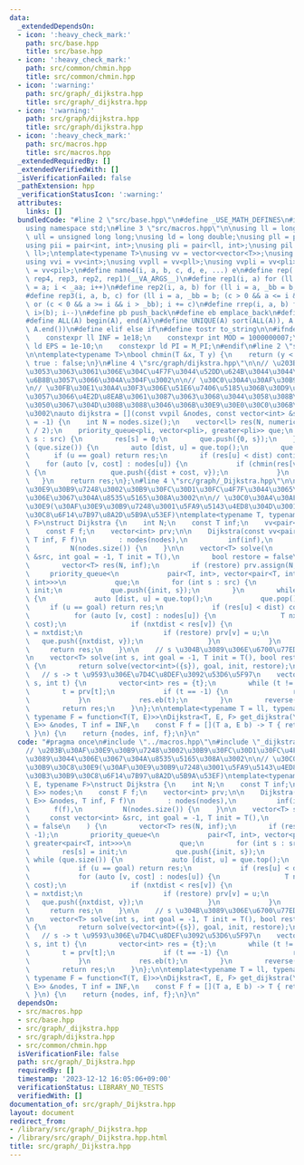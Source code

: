 ```yaml
---
data:
  _extendedDependsOn:
  - icon: ':heavy_check_mark:'
    path: src/base.hpp
    title: src/base.hpp
  - icon: ':heavy_check_mark:'
    path: src/common/chmin.hpp
    title: src/common/chmin.hpp
  - icon: ':warning:'
    path: src/graph/_dijkstra.hpp
    title: src/graph/_dijkstra.hpp
  - icon: ':warning:'
    path: src/graph/dijkstra.hpp
    title: src/graph/dijkstra.hpp
  - icon: ':heavy_check_mark:'
    path: src/macros.hpp
    title: src/macros.hpp
  _extendedRequiredBy: []
  _extendedVerifiedWith: []
  _isVerificationFailed: false
  _pathExtension: hpp
  _verificationStatusIcon: ':warning:'
  attributes:
    links: []
  bundledCode: "#line 2 \"src/base.hpp\"\n#define _USE_MATH_DEFINES\n#include <bits/stdc++.h>\n\
    using namespace std;\n#line 3 \"src/macros.hpp\"\n\nusing ll = long long;\nusing\
    \ ull = unsigned long long;\nusing ld = long double;\nusing pll = pair<ll, ll>;\n\
    using pii = pair<int, int>;\nusing pli = pair<ll, int>;\nusing pil = pair<int,\
    \ ll>;\ntemplate<typename T>\nusing vv = vector<vector<T>>;\nusing vvl = vv<ll>;\n\
    using vvi = vv<int>;\nusing vvpll = vv<pll>;\nusing vvpli = vv<pli>;\nusing vvpil\
    \ = vv<pil>;\n#define name4(i, a, b, c, d, e, ...) e\n#define rep(...) name4(__VA_ARGS__,\
    \ rep4, rep3, rep2, rep1)(__VA_ARGS__)\n#define rep1(i, a) for (ll i = 0, _aa\
    \ = a; i < _aa; i++)\n#define rep2(i, a, b) for (ll i = a, _bb = b; i < _bb; i++)\n\
    #define rep3(i, a, b, c) for (ll i = a, _bb = b; (c > 0 && a <= i && i < _bb)\
    \ or (c < 0 && a >= i && i > _bb); i += c)\n#define rrep(i, a, b) for (ll i=(a);\
    \ i>(b); i--)\n#define pb push_back\n#define eb emplace_back\n#define mkp make_pair\n\
    #define ALL(A) begin(A), end(A)\n#define UNIQUE(A) sort(ALL(A)), A.erase(unique(ALL(A)),\
    \ A.end())\n#define elif else if\n#define tostr to_string\n\n#ifndef CONSTANTS\n\
    \    constexpr ll INF = 1e18;\n    constexpr int MOD = 1000000007;\n    constexpr\
    \ ld EPS = 1e-10;\n    constexpr ld PI = M_PI;\n#endif\n#line 2 \"src/common/chmin.hpp\"\
    \n\ntemplate<typename T>\nbool chmin(T &x, T y) {\n    return (y < x) ? x = y,\
    \ true : false;\n}\n#line 4 \"src/graph/dijkstra.hpp\"\n\n// \u203B\u7D50\u5C40\
    \u3053\u3063\u3061\u306E\u304C\u4F7F\u3044\u52DD\u624B\u3044\u3044\u304B\u3089\
    \u6B8B\u3057\u3066\u304A\u304F\u3002\n\n// \u30C0\u30A4\u30AF\u30B9\u30C8\u30E9\
    \n// \u30FB\u30E1\u30A4\u30F3\u306E\u51E6\u7406\u5185\u306B\u30D9\u30BF\u8CBC\u308A\
    \u3057\u3066\u4E2D\u8EAB\u3061\u3087\u3063\u3068\u3044\u3058\u308B\u304C\u3059\
    \u3050\u3067\u304D\u308B\u3088\u3046\u306B\u30E9\u30E0\u30C0\u306B\u3057\u305F\
    \u3002\nauto dijkstra = [](const vvpil &nodes, const vector<int> &src, int goal\
    \ = -1) {\n    int N = nodes.size();\n    vector<ll> res(N, numeric_limits<ll>::max()\
    \ / 2);\n    priority_queue<pli, vector<pli>, greater<pli>> que;\n    for (auto\
    \ s : src) {\n        res[s] = 0;\n        que.push({0, s});\n    }\n    while\
    \ (que.size()) {\n        auto [dist, u] = que.top();\n        que.pop();\n  \
    \      if (u == goal) return res;\n        if (res[u] < dist) continue;\n    \
    \    for (auto [v, cost] : nodes[u]) {\n            if (chmin(res[v], dist + cost))\
    \ {\n                que.push({dist + cost, v});\n            }\n        }\n \
    \   }\n    return res;\n};\n#line 4 \"src/graph/_Dijkstra.hpp\"\n\n// \u203B\u30AF\
    \u30E9\u30B9\u7248\u3002\u30B9\u30FC\u30D1\u30FC\u4F7F\u3044\u3065\u3089\u3044\
    \u306E\u3067\u304A\u8535\u5165\u308A\u3002\n\n// \u30C0\u30A4\u30AF\u30B9\u30C8\
    \u30E9(\u30AF\u30E9\u30B9\u7248\u3001\u5FA9\u5143\u4ED8\u304D\u3001\u30B3\u30B9\
    \u30C8\u6F14\u7B97\u8A2D\u5B9A\u53EF)\ntemplate<typename T, typename E, typename\
    \ F>\nstruct Dijkstra {\n    int N;\n    const T inf;\n    vv<pair<int, E>> nodes;\n\
    \    const F f;\n    vector<int> prv;\n\n    Dijkstra(const vv<pair<int, E>> &nodes,\
    \ T inf, F f)\n        : nodes(nodes),\n          inf(inf),\n          f(f),\n\
    \          N(nodes.size()) {\n    }\n\n    vector<T> solve(\n        const vector<int>\
    \ &src, int goal = -1, T init = T(),\n        bool restore = false\n    ) {\n\
    \        vector<T> res(N, inf);\n        if (restore) prv.assign(N, -1);\n   \
    \     priority_queue<\n            pair<T, int>, vector<pair<T, int>>, greater<pair<T,\
    \ int>>>\n            que;\n        for (int s : src) {\n            res[s] =\
    \ init;\n            que.push({init, s});\n        }\n        while (que.size())\
    \ {\n            auto [dist, u] = que.top();\n            que.pop();\n       \
    \     if (u == goal) return res;\n            if (res[u] < dist) continue;\n \
    \           for (auto [v, cost] : nodes[u]) {\n                T nxtdist = f(dist,\
    \ cost);\n                if (nxtdist < res[v]) {\n                    res[v]\
    \ = nxtdist;\n                    if (restore) prv[v] = u;\n                 \
    \   que.push({nxtdist, v});\n                }\n            }\n        }\n   \
    \     return res;\n    }\n\n    // s \u304B\u3089\u306E\u6700\u77ED\u7D4C\u8DEF\
    \n    vector<T> solve(int s, int goal = -1, T init = T(), bool restore = false)\
    \ {\n        return solve(vector<int>({s}), goal, init, restore);\n    }\n\n \
    \   // s -> t \u9593\u306E\u7D4C\u8DEF\u3092\u53D6\u5F97\n    vector<int> get_route(int\
    \ s, int t) {\n        vector<int> res = {t};\n        while (t != s) {\n    \
    \        t = prv[t];\n            if (t == -1) {\n                return vector<int>();\n\
    \            }\n            res.eb(t);\n        }\n        reverse(ALL(res));\n\
    \        return res;\n    }\n};\n\ntemplate<typename T = ll, typename E = ll,\
    \ typename F = function<T(T, E)>>\nDijkstra<T, E, F> get_dijkstra(\n    vv<pair<int,\
    \ E>> &nodes, T inf = INF,\n    const F f = [](T a, E b) -> T { return a + b;\
    \ }\n) {\n    return {nodes, inf, f};\n}\n"
  code: "#pragma once\n#include \"../macros.hpp\"\n#include \"_dijkstra.hpp\"\n\n\
    // \u203B\u30AF\u30E9\u30B9\u7248\u3002\u30B9\u30FC\u30D1\u30FC\u4F7F\u3044\u3065\
    \u3089\u3044\u306E\u3067\u304A\u8535\u5165\u308A\u3002\n\n// \u30C0\u30A4\u30AF\
    \u30B9\u30C8\u30E9(\u30AF\u30E9\u30B9\u7248\u3001\u5FA9\u5143\u4ED8\u304D\u3001\
    \u30B3\u30B9\u30C8\u6F14\u7B97\u8A2D\u5B9A\u53EF)\ntemplate<typename T, typename\
    \ E, typename F>\nstruct Dijkstra {\n    int N;\n    const T inf;\n    vv<pair<int,\
    \ E>> nodes;\n    const F f;\n    vector<int> prv;\n\n    Dijkstra(const vv<pair<int,\
    \ E>> &nodes, T inf, F f)\n        : nodes(nodes),\n          inf(inf),\n    \
    \      f(f),\n          N(nodes.size()) {\n    }\n\n    vector<T> solve(\n   \
    \     const vector<int> &src, int goal = -1, T init = T(),\n        bool restore\
    \ = false\n    ) {\n        vector<T> res(N, inf);\n        if (restore) prv.assign(N,\
    \ -1);\n        priority_queue<\n            pair<T, int>, vector<pair<T, int>>,\
    \ greater<pair<T, int>>>\n            que;\n        for (int s : src) {\n    \
    \        res[s] = init;\n            que.push({init, s});\n        }\n       \
    \ while (que.size()) {\n            auto [dist, u] = que.top();\n            que.pop();\n\
    \            if (u == goal) return res;\n            if (res[u] < dist) continue;\n\
    \            for (auto [v, cost] : nodes[u]) {\n                T nxtdist = f(dist,\
    \ cost);\n                if (nxtdist < res[v]) {\n                    res[v]\
    \ = nxtdist;\n                    if (restore) prv[v] = u;\n                 \
    \   que.push({nxtdist, v});\n                }\n            }\n        }\n   \
    \     return res;\n    }\n\n    // s \u304B\u3089\u306E\u6700\u77ED\u7D4C\u8DEF\
    \n    vector<T> solve(int s, int goal = -1, T init = T(), bool restore = false)\
    \ {\n        return solve(vector<int>({s}), goal, init, restore);\n    }\n\n \
    \   // s -> t \u9593\u306E\u7D4C\u8DEF\u3092\u53D6\u5F97\n    vector<int> get_route(int\
    \ s, int t) {\n        vector<int> res = {t};\n        while (t != s) {\n    \
    \        t = prv[t];\n            if (t == -1) {\n                return vector<int>();\n\
    \            }\n            res.eb(t);\n        }\n        reverse(ALL(res));\n\
    \        return res;\n    }\n};\n\ntemplate<typename T = ll, typename E = ll,\
    \ typename F = function<T(T, E)>>\nDijkstra<T, E, F> get_dijkstra(\n    vv<pair<int,\
    \ E>> &nodes, T inf = INF,\n    const F f = [](T a, E b) -> T { return a + b;\
    \ }\n) {\n    return {nodes, inf, f};\n}\n"
  dependsOn:
  - src/macros.hpp
  - src/base.hpp
  - src/graph/_dijkstra.hpp
  - src/graph/dijkstra.hpp
  - src/common/chmin.hpp
  isVerificationFile: false
  path: src/graph/_Dijkstra.hpp
  requiredBy: []
  timestamp: '2023-12-12 16:05:06+09:00'
  verificationStatus: LIBRARY_NO_TESTS
  verifiedWith: []
documentation_of: src/graph/_Dijkstra.hpp
layout: document
redirect_from:
- /library/src/graph/_Dijkstra.hpp
- /library/src/graph/_Dijkstra.hpp.html
title: src/graph/_Dijkstra.hpp
---
```

